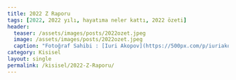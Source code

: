 ```yaml
---
title: 2022 Z Raporu
tags: [2022, 2022 yılı, hayatıma neler kattı, 2022 özeti]
header:
  teaser: /assets/images/posts/2022ozet.jpeg
  image: /assets/images/posts/2022ozet.jpeg
  caption: "Fotoğraf Sahibi : [Iuri Akopov](https://500px.com/p/iuriakopov)"
category: Kisisel
layout: single
permalink: /kisisel/2022-Z-Raporu/
---
```

